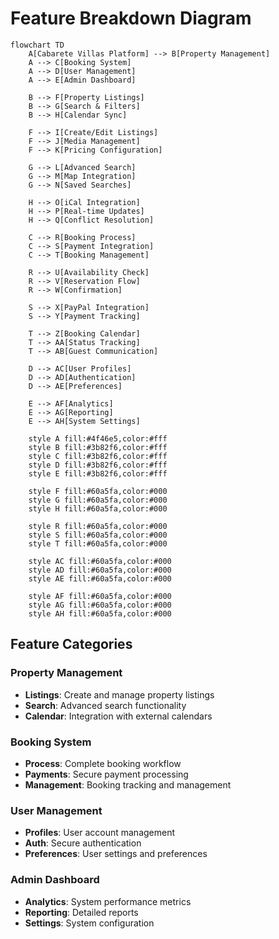 # Feature Breakdown Diagram

```mermaid
flowchart TD
    A[Cabarete Villas Platform] --> B[Property Management]
    A --> C[Booking System]
    A --> D[User Management]
    A --> E[Admin Dashboard]
    
    B --> F[Property Listings]
    B --> G[Search & Filters]
    B --> H[Calendar Sync]
    
    F --> I[Create/Edit Listings]
    F --> J[Media Management]
    F --> K[Pricing Configuration]
    
    G --> L[Advanced Search]
    G --> M[Map Integration]
    G --> N[Saved Searches]
    
    H --> O[iCal Integration]
    H --> P[Real-time Updates]
    H --> Q[Conflict Resolution]
    
    C --> R[Booking Process]
    C --> S[Payment Integration]
    C --> T[Booking Management]
    
    R --> U[Availability Check]
    R --> V[Reservation Flow]
    R --> W[Confirmation]
    
    S --> X[PayPal Integration]
    S --> Y[Payment Tracking]
    
    T --> Z[Booking Calendar]
    T --> AA[Status Tracking]
    T --> AB[Guest Communication]
    
    D --> AC[User Profiles]
    D --> AD[Authentication]
    D --> AE[Preferences]
    
    E --> AF[Analytics]
    E --> AG[Reporting]
    E --> AH[System Settings]
    
    style A fill:#4f46e5,color:#fff
    style B fill:#3b82f6,color:#fff
    style C fill:#3b82f6,color:#fff
    style D fill:#3b82f6,color:#fff
    style E fill:#3b82f6,color:#fff
    
    style F fill:#60a5fa,color:#000
    style G fill:#60a5fa,color:#000
    style H fill:#60a5fa,color:#000
    
    style R fill:#60a5fa,color:#000
    style S fill:#60a5fa,color:#000
    style T fill:#60a5fa,color:#000
    
    style AC fill:#60a5fa,color:#000
    style AD fill:#60a5fa,color:#000
    style AE fill:#60a5fa,color:#000
    
    style AF fill:#60a5fa,color:#000
    style AG fill:#60a5fa,color:#000
    style AH fill:#60a5fa,color:#000
```

## Feature Categories

### Property Management
- **Listings**: Create and manage property listings
- **Search**: Advanced search functionality
- **Calendar**: Integration with external calendars

### Booking System
- **Process**: Complete booking workflow
- **Payments**: Secure payment processing
- **Management**: Booking tracking and management

### User Management
- **Profiles**: User account management
- **Auth**: Secure authentication
- **Preferences**: User settings and preferences

### Admin Dashboard
- **Analytics**: System performance metrics
- **Reporting**: Detailed reports
- **Settings**: System configuration